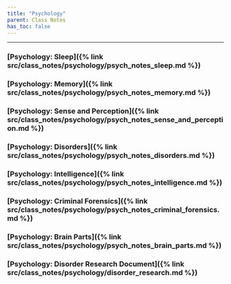 ```yaml
---
title: "Psychology"
parent: Class Notes
has_toc: false
---
```

___
### [Psychology: Sleep]({% link src/class_notes/psychology/psych_notes_sleep.md %})

### [Psychology: Memory]({% link src/class_notes/psychology/psych_notes_memory.md %})

### [Psychology: Sense and Perception]({% link src/class_notes/psychology/psych_notes_sense_and_perception.md %})

### [Psychology: Disorders]({% link src/class_notes/psychology/psych_notes_disorders.md %})

### [Psychology: Intelligence]({% link src/class_notes/psychology/psych_notes_intelligence.md %})

### [Psychology: Criminal Forensics]({% link src/class_notes/psychology/psych_notes_criminal_forensics.md %})

### [Psychology: Brain Parts]({% link src/class_notes/psychology/psych_notes_brain_parts.md %})

### [Psychology: Disorder Research Document]({% link src/class_notes/psychology/disorder_research.md %})
